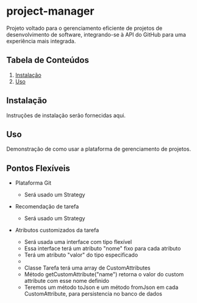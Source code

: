 # project-manager

Projeto voltado para o gerenciamento eficiente de projetos de desenvolvimento de software, integrando-se à API do GitHub para uma experiência mais integrada.

## Tabela de Conteúdos

1. [Instalação](#instalação)
2. [Uso](#uso)

## Instalação

Instruções de instalação serão fornecidas aqui.

## Uso

Demonstração de como usar a plataforma de gerenciamento de projetos.

## Pontos Flexíveis

- Plataforma Git
  - Será usado um Strategy

- Recomendação de tarefa
  - Será usado um Strategy
 
- Atributos customizados da tarefa
  - Será usada uma interface com tipo flexível
  - Essa interface terá um atributo "nome" fixo para cada atributo
  - Terá um atributo "valor" do tipo especificado
  - 
  - Classe Tarefa terá uma array de CustomAttributes
  - Método getCustomAttribute("name") retorna o valor do custom attribute com esse nome definido
  - Teremos um método toJson e um método fromJson em cada CustomAttribute, para persistencia no banco de dados
